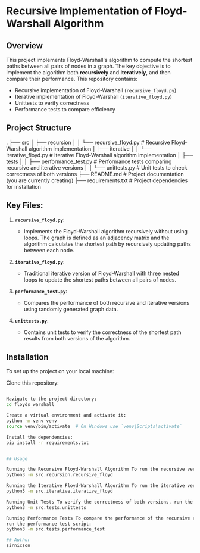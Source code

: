 # Recursive Implementation of Floyd-Warshall Algorithm

## Overview

This project implements Floyd-Warshall's algorithm to compute the shortest paths between all pairs of nodes in a graph. The key objective is to implement the algorithm both **recursively** and **iteratively**, and then compare their performance. This repository contains:

- Recursive implementation of Floyd-Warshall (`recursive_floyd.py`)
- Iterative implementation of Floyd-Warshall (`iterative_floyd.py`)
- Unittests to verify correctness
- Performance tests to compare efficiency

## Project Structure

.
├── src
│   ├── recursion
│   │   └── recursive_floyd.py        # Recursive Floyd-Warshall algorithm implementation
│   ├── iterative
│   │   └── iterative_floyd.py        # Iterative Floyd-Warshall algorithm implementation
│   ├── tests
│   │   ├── performance_test.py       # Performance tests comparing recursive and iterative versions
│   │   └── unittests.py              # Unit tests to check correctness of both versions
├── README.md                         # Project documentation (you are currently creating)
├── requirements.txt                  # Project dependencies for installation

## Key Files:

1. **`recursive_floyd.py`**:
   - Implements the Floyd-Warshall algorithm recursively without using loops. The graph is defined as an adjacency matrix and the algorithm calculates the shortest path by recursively updating paths between each node.

2. **`iterative_floyd.py`**:
   - Traditional iterative version of Floyd-Warshall with three nested loops to update the shortest paths between all pairs of nodes.

3. **`performance_test.py`**:
   - Compares the performance of both recursive and iterative versions using randomly generated graph data.

4. **`unittests.py`**:
   - Contains unit tests to verify the correctness of the shortest path results from both versions of the algorithm.

## Installation

To set up the project on your local machine:

Clone this repository:
```bash git clone https://github.com/sirnicson/floyds_warshall.git

Navigate to the project directory:
cd floyds_warshall

Create a virtual environment and activate it:
python -m venv venv
source venv/bin/activate  # On Windows use `venv\Scripts\activate`

Install the dependencies:
pip install -r requirements.txt


## Usage

Running the Recursive Floyd-Warshall Algorithm To run the recursive version of Floyd-Warshall, execute:
python3 -m src.recursion.recursive_floyd

Running the Iterative Floyd-Warshall Algorithm To run the iterative version of Floyd-Warshall, execute:
python3 -m src.iterative.iterative_floyd

Running Unit Tests To verify the correctness of both versions, run the unit tests:
python3 -m src.tests.unittests

Running Performance Tests To compare the performance of the recursive and iterative implementations,
run the performance test script:
python3 -m src.tests.performance_test

## Author
sirnicson
